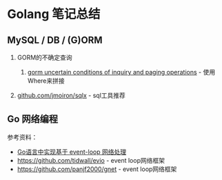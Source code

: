 # Golang 笔记总结

## MySQL / DB / (G)ORM

1. GORM的不确定查询
   1. [gorm uncertain conditions of inquiry and paging operations](https://www.programmersought.com/article/78431928032/) - 使用Where来拼接

2. [github.com/jmoiron/sqlx](https://github.com/jmoiron/sqlx) - sql工具推荐



## Go 网络编程

参考资料：

- [Go语言中实现基于 event-loop 网络处理](https://colobu.com/2017/11/29/event-loop-networking-in-Go/)
- https://github.com/tidwall/evio - event loop网络框架
- https://github.com/panjf2000/gnet - event loop网络框架